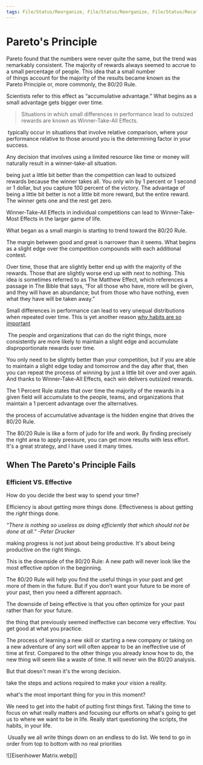 ```yaml
---
tags: File/Status/Reorganize, File/Status/Reorganize, File/Status/Recategorize, File/Status/Summarize, File/Status/Structuralize
---
```


# Pareto's Principle

Pareto found that the numbers were never quite the same, but the trend was remarkably consistent. The majority of rewards always seemed to accrue to a small percentage of people. This idea that a small number of things account for the majority of the results became known as the Pareto Principle or, more commonly, the 80/20 Rule.



Scientists refer to this effect as “accumulative advantage.” What begins as a small advantage gets bigger over time.

> Situations in which small differences in performance lead to outsized rewards are known as Winner-Take-All Effects.

 typically occur in situations that involve relative comparison, where your performance relative to those around you is the determining factor in your success.

Any decision that involves using a limited resource like time or money will naturally result in a winner-take-all situation.



being just a little bit better than the competition can lead to outsized rewards because the winner takes all. You only win by 1 percent or 1 second or 1 dollar, but you capture 100 percent of the victory. The advantage of being a little bit better is not a little bit more reward, but the entire reward. The winner gets one and the rest get zero.


Winner-Take-All Effects in individual competitions can lead to Winner-Take-Most Effects in the larger game of life.


What began as a small margin is starting to trend toward the 80/20 Rule.


The margin between good and great is narrower than it seems. What begins as a slight edge over the competition compounds with each additional contest.

Over time, those that are slightly better end up with the majority of the rewards. Those that are slightly worse end up with next to nothing. This idea is sometimes referred to as The Matthew Effect, which references a passage in The Bible that says, “For all those who have, more will be given, and they will have an abundance; but from those who have nothing, even what they have will be taken away.”


Small differences in performance can lead to very unequal distributions when repeated over time. This is yet another reason [why habits are so important](https://jamesclear.com/habits)

 The people and organizations that can do the right things, more consistently are more likely to maintain a slight edge and accumulate disproportionate rewards over time.


You only need to be slightly better than your competition, but if you are able to maintain a slight edge today and tomorrow and the day after that, then you can repeat the process of winning by just a little bit over and over again. And thanks to Winner-Take-All Effects, each win delivers outsized rewards.


The 1 Percent Rule states that over time the majority of the rewards in a given field will accumulate to the people, teams, and organizations that maintain a 1 percent advantage over the alternatives.

the process of accumulative advantage is the hidden engine that drives the 80/20 Rule.



The 80/20 Rule is like a form of judo for life and work. By finding precisely the right area to apply pressure, you can get more results with less effort. It's a great strategy, and I have used it many times.



## When The Pareto's Principle Fails


### Efficient VS. Effective

How do you decide the best way to spend your time?


Efficiency is about getting more things done. Effectiveness is about getting the _right_ things done.

*“There is nothing so useless as doing efficiently that which should not be done at all.”
-Peter Drucker*

making progress is not just about being productive. It's about being productive on the right things.


This is the downside of the 80/20 Rule: A new path will never look like the most effective option in the beginning.



The 80/20 Rule will help you find the useful things in your past and get more of them in the future. But if you don’t want your future to be more of your past, then you need a different approach.

The downside of being effective is that you often optimize for your past rather than for your future.

the thing that previously seemed ineffective can become very effective. You get good at what you practice.

The process of learning a new skill or starting a new company or taking on a new adventure of any sort will often appear to be an ineffective use of time at first. Compared to the other things you already know how to do, the new thing will seem like a waste of time. It will never win the 80/20 analysis.

But that doesn't mean it's the wrong decision.





take the steps and actions required to make your vision a reality.

what's the most important thing for you in this moment?


We need to get into the habit of putting first things first. Taking the time to focus on what really matters and focusing our efforts on what's going to get us to where we want to be in life. Really start questioning the scripts, the habits, in your life.


 Usually we all write things down on an endless to do list. We tend to go in order from top to bottom with no real priorities

![[Eisenhower Matrix.webp]]



